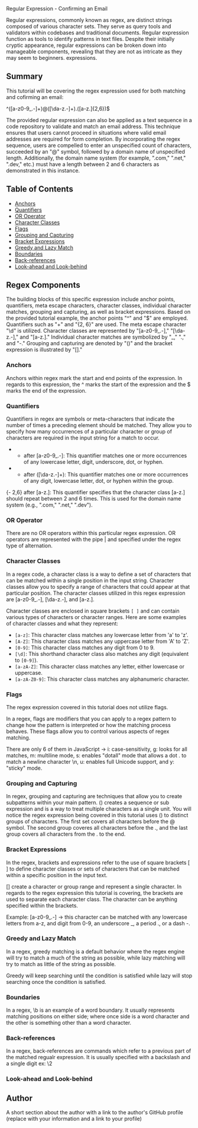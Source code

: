 Regular Expression - Confirming an Email

Regular expressions, commonly known as regex, are distinct strings composed of various character sets. They serve as query tools and validators within codebases and traditional documents. Regular expression function as tools to identify patterns in text files. Despite their initially cryptic appearance, regular expressions can be broken down into manageable components, revealing that they are not as intricate as they may seem to beginners.  expressions.

## Summary

This tutorial will be covering the regex expression used for both matching and cofirming an email: 

^([a-z0-9_\.-]+)@([\da-z\.-]+)\.([a-z\.]{2,6})$

The provided regular expression can also be applied as a text sequence in a code repository to validate and match an email address. This technique ensures that users cannot proceed in situations where valid email addresses are required for form completion. By incorporating the regex sequence, users are compelled to enter an unspecified count of characters, succeeded by an "@" symbol, followed by a domain name of unspecified length. Additionally, the domain name system (for example, ".com," ".net," ".dev," etc.) must have a length between 2 and 6 characters as demonstrated in this instance.

## Table of Contents

- [Anchors](#anchors)
- [Quantifiers](#quantifiers)
- [OR Operator](#or-operator)
- [Character Classes](#character-classes)
- [Flags](#flags)
- [Grouping and Capturing](#grouping-and-capturing)
- [Bracket Expressions](#bracket-expressions)
- [Greedy and Lazy Match](#greedy-and-lazy-match)
- [Boundaries](#boundaries)
- [Back-references](#back-references)
- [Look-ahead and Look-behind](#look-ahead-and-look-behind)

## Regex Components
The building blocks of this specific expression include anchor points, quantifiers, meta escape characters, character classes, individual character matches, grouping and capturing, as well as bracket expressions.
Based on the provided tutorial example, the anchor points "^" and "$" are employed. Quantifiers such as "+" and "{2, 6}" are used. The meta escape character "\d" is utilized. Character classes are represented by "[a-z0-9_.-]," "[\da-z.-]," and "[a-z.]." Individual character matches are symbolized by "_," ".," and "-." Grouping and capturing are denoted by "()" and the bracket expression is illustrated by "[]."

### Anchors
Anchors within regex mark the start and end points of the expression. In regards to this expression, the ^ marks the start of the expression and the $ marks the end of the expression.

### Quantifiers
Quantifiers in regex are symbols or meta-characters that indicate the number of times a preceding element should be matched. They allow you to specify how many occurrences of a particular character or group of characters are required in the input string for a match to occur. 

-  + after [a-z0-9_\.-]: This quantifier matches one or more occurrences of any lowercase letter, digit, underscore, dot, or hyphen.

-  + after ([\da-z\.-]+): This quantifier matches one or more occurrences of any digit, lowercase letter, dot, or hyphen within the group.

{-  2,6} after [a-z\.]: This quantifier specifies that the character class [a-z\.] should repeat between 2 and 6 times. This is used for the domain name system (e.g., ".com," ".net," ".dev").

### OR Operator
There are no OR operators within this particular regex expression. OR operators are represented with the pipe | and specified under the regex type of alternation.

### Character Classes
In a regex code, a character class is a way to define a set of characters that can be matched within a single position in the input string. Character classes allow you to specify a range of characters that could appear at that particular position. 
The character classes utilized in this regex expression are [a-z0-9_\.-], [\da-z\.-], and [a-z\.].

Character classes are enclosed in square brackets `[ ]` and can contain various types of characters or character ranges. Here are some examples of character classes and what they represent:

-  `[a-z]`: This character class matches any lowercase letter from 'a' to 'z'.
-  `[A-Z]`: This character class matches any uppercase letter from 'A' to 'Z'.
-  `[0-9]`: This character class matches any digit from 0 to 9.
-  `[\d]`: This shorthand character class also matches any digit (equivalent to `[0-9]`).
-  `[a-zA-Z]`: This character class matches any letter, either lowercase or uppercase.
- `[a-zA-Z0-9]`: This character class matches any alphanumeric character.

### Flags
The regex expression covered in this tutorial does not utilize flags.

In a regex, flags are modifiers that you can apply to a regex pattern to change how the pattern is interpreted or how the matching process behaves. These flags allow you to control various aspects of regex matching.

There are only 6 of them in JavaScript -> i: case-sensitivity, g: looks for all matches, m: multiline mode, s: enables "dotall" mode that allows a dot . to match a newline character \n, u: enables full Unicode support, and y: "sticky" mode.

### Grouping and Capturing
In regex, grouping and capturing are techniques that allow you to create subpatterns within your main pattern. 
() creates a sequence or sub expression and is a way to treat multiple characters as a single unit. You will notice the regex expression being covered in this tutorial uses () to distinct groups of characters. The first set covers all characters before the @ symbol. The second group coveres all characters before the ., and the last group covers all characters from the . to the end.

### Bracket Expressions
In the regex, brackets and expressions refer to the use of square brackets [ ] to define character classes or sets of characters that can be matched within a specific position in the input text. 

[] create a character or group range and represent a single character. In regards to the regex expression this tutorial is covering, the brackets are used to separate each character class. The character can be anything specified within the brackets.

Example: [a-z0-9_\.-] -> this character can be matched with any lowercase letters from a-z, and digit from 0-9, an underscore _, a period ., or a dash -.


### Greedy and Lazy Match
In a regex, greedy matching is a default behavior where the regex engine will try to match a much of the string as possible, while lazy matching will try to match as little of the string as possible.

Greedy will keep searching until the condition is satisfied while lazy will stop searching once the condition is satisfied.

### Boundaries
In a regex, \b is an example of a word boundary. It usually represents matching positions on either side; where once side is a word character and the other is something other than a word character.

### Back-references
In a regex, back-references are commands which refer to a previous part of the matched regualr expression. It is usually specified with a backslash and a single digit  ex: \2
### Look-ahead and Look-behind

## Author

A short section about the author with a link to the author's GitHub profile (replace with your information and a link to your profile)
